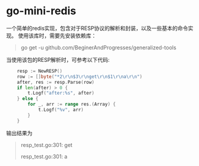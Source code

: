 # go-mini-redis
一个简单的redis实现，包含对于RESP协议的解析和封装，以及一些基本的命令实现。
使用该库时，需要先安装依赖库：

> go get -u github.com/BeginerAndProgresses/generalized-tools

当使用该包的RESP解析时，可参考以下代码:
```go
	resp := NewRESP()
	row := []byte("*2\r\n$3\r\nget\r\n$1\r\na\r\n")
	after, res := resp.Parse(row)
	if len(after) > 0 {
		t.Logf("after:%s", after)
	} else {
		for _, arr := range res.(Array) {
			t.Logf("%v", arr)
		}
	}
```
输出结果为
>
> resp_test.go:301: get
> 
> resp_test.go:301: a
>


